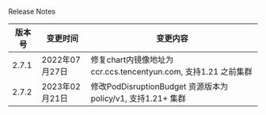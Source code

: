 Release Notes

|  版本号     |    变更时间     |    变更内容   |
|  ---------  | -------------- |--------------|
|  2.7.1      | 2022年07月27日 | 修复chart内镜像地址为ccr.ccs.tencentyun.com, 支持1.21 之前集群|
|  2.7.2      | 2023年02月21日 | 修改PodDisruptionBudget 资源版本为policy/v1, 支持1.21+ 集群| 